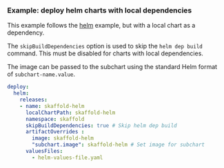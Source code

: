 ### Example: deploy helm charts with local dependencies

This example follows the [helm](../helm-deployment) example, but with a local chart as a dependency.

The `skipBuildDependencies` option is used to skip the `helm dep build` command. This must be disabled for charts with local dependencies.

The image can be passed to the subchart using the standard Helm format of `subchart-name.value`.

```yaml
deploy:
  helm:
    releases:
    - name: skaffold-helm
      localChartPath: skaffold-helm
      namespace: skaffold
      skipBuildDependencies: true # Skip helm dep build
      artifactOverrides :
        image: skaffold-helm
        "subchart.image": skaffold-helm # Set image for subchart
      valuesFiles:
        - helm-values-file.yaml
```
